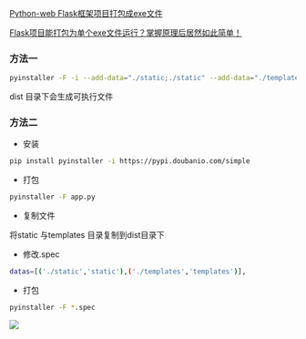 <!--
 * @Description: 
 * @Version: 1.0
 * @Author: DaLao
 * @Email: dalao_li@163.com
 * @Date: 2021-12-30 22:01:01
 * @LastEditors: DaLao
 * @LastEditTime: 2022-07-03 00:55:23
-->

[Python-web Flask框架项目打包成exe文件](https://www.cxyzjd.com/article/qq_42370335/114276385)  

[Flask项目能打包为单个exe文件运行？掌握原理后居然如此简单！](https://bbs.huaweicloud.com/blogs/210229)


### 方法一


```sh
pyinstaller -F -i --add-data="./static;./static" --add-data="./templates;./templates"  app.py
```

dist 目录下会生成可执行文件



### 方法二


- 安装

```sh
pip install pyinstaller -i https://pypi.doubanio.com/simple
```

- 打包

```sh
pyinstaller -F app.py
```

- 复制文件

将static 与templates 目录复制到dist目录下


- 修改.spec

```sh
datas=[('./static','static'),('./templates','templates')],
```


- 打包

```sh
pyinstaller -F *.spec
```

![](https://cdn.hurra.ltd/img/20211230223519.png)